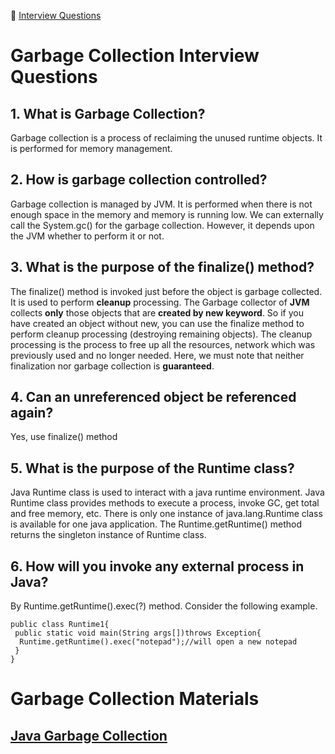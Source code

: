 :palm_tree: [Interview Questions](https://kellylin1115.github.io/interview-questions-blog/)

# Garbage Collection Interview Questions

## 1.  What is Garbage Collection?
Garbage collection is a process of reclaiming the unused runtime objects. It is performed for memory management.

## 2. How is garbage collection controlled?
Garbage collection is managed by JVM. It is performed when there is not enough space in the memory and memory is running low. We can externally call the System.gc() for the garbage collection. However, it depends upon the JVM whether to perform it or not.

## 3. What is the purpose of the finalize() method?
The finalize() method is invoked just before the object is garbage collected. It is used to perform **cleanup** processing. The Garbage collector of **JVM** collects **only** those objects that are **created by new keyword**. So if you have created an object without new, you can use the finalize method to perform cleanup processing (destroying remaining objects). The cleanup processing is the process to free up all the resources, network which was previously used and no longer needed. Here, we must note that neither finalization nor garbage collection is **guaranteed**.

## 4. Can an unreferenced object be referenced again?
Yes, use finalize() method

## 5. What is the purpose of the Runtime class?
Java Runtime class is used to interact with a java runtime environment. Java Runtime class provides methods to execute a process, invoke GC, get total and free memory, etc. There is only one instance of java.lang.Runtime class is available for one java application. The Runtime.getRuntime() method returns the singleton instance of Runtime class.

## 6. How will you invoke any external process in Java?
By Runtime.getRuntime().exec(?) method. Consider the following example.

    public class Runtime1{  
     public static void main(String args[])throws Exception{  
      Runtime.getRuntime().exec("notepad");//will open a new notepad  
     }  
    } 
    
     
# Garbage Collection Materials
## [Java Garbage Collection](https://www.oracle.com/webfolder/technetwork/tutorials/obe/java/gc01/index.html)

